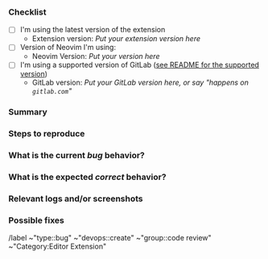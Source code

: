 <!---
Please read this!

Before opening a new issue, make sure to search for keywords in the issues
filtered by the "bug" label:

- https://gitlab.com/gitlab-org/editor-extensions/gitlab.vim/-/issues?label_name%5B%5D=type%3A%3Abug

and verify the issue you're about to submit isn't a duplicate.
--->

### Checklist

<!-- Please test the latest versions, that will remove the possibility that you see a bug that is fixed in a newer version. -->

- [ ] I'm using the latest version of the extension
  - Extension version: _Put your extension version here_
- [ ] Version of Neovim I'm using:
  - Neovim Version: _Put your version here_
- [ ] I'm using a supported version of GitLab ([see README for the supported version](https://gitlab.com/gitlab-org/editor-extensions/gitlab.vim/-/blob/main/README.md#minimum-supported-version))
  - GitLab version: _Put your GitLab version here, or say "happens on `gitlab.com`"_

### Summary

<!-- Summarize the bug encountered concisely -->

### Steps to reproduce

<!-- How one can reproduce the issue - this is very important -->

### What is the current _bug_ behavior?

<!-- What actually happens -->

### What is the expected _correct_ behavior?

<!-- What you should see instead -->

### Relevant logs and/or screenshots

### Possible fixes

<!-- If you can, link to the line of code that might be responsible for the problem -->

/label ~"type::bug" ~"devops::create" ~"group::code review" ~"Category:Editor Extension"
